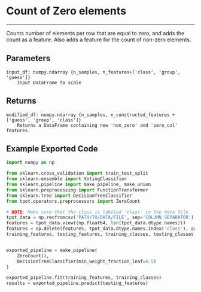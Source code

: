 # Count of Zero elements
* * *

Counts number of elements per row that are equal to zero, and adds the count as
a feature. Also adds a feature for the count of non-zero elements.

Parameters
----------
    input_df: numpy.ndarray {n_samples, n_features+['class', 'group', 'guess']}
        Input DataFrame to scale

Returns
-------
    modified_df: numpy.ndarray {n_samples, n_constructed_features + ['guess', 'group', 'class']}
        Returns a DataFrame containing new 'non_zero' and 'zero_col' features.

Example Exported Code
---------------------

```Python
import numpy as np

from sklearn.cross_validation import train_test_split
from sklearn.ensemble import VotingClassifier
from sklearn.pipeline import make_pipeline, make_union
from sklearn.preprocessing import FunctionTransformer
from sklearn.tree import DecisionTreeClassifier
from tpot.operators.preprocessors import ZeroCount

# NOTE: Make sure that the class is labeled 'class' in the data file
tpot_data = np.recfromcsv('PATH/TO/DATA/FILE', sep='COLUMN_SEPARATOR')
features = tpot_data.view((np.float64, len(tpot_data.dtype.names)))
features = np.delete(features, tpot_data.dtype.names.index('class'), axis=1)
training_features, testing_features, training_classes, testing_classes =     train_test_split(features, tpot_data['class'], random_state=42)


exported_pipeline = make_pipeline(
    ZeroCount(),
    DecisionTreeClassifier(min_weight_fraction_leaf=0.5)
)

exported_pipeline.fit(training_features, training_classes)
results = exported_pipeline.predict(testing_features)
```
